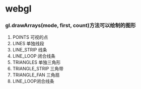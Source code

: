 # webgl
### gl.drawArrays(mode, first, count)方法可以绘制的图形
1. POINTS 可视的点
2. LINES 单独线段
3. LINE_STRIP 线条
4. LINE_LOOP 闭合线条
5. TRIANGLES 单独三角形
6. TRIANGLE_STRIP 三角带
7. TRIANGLE_FAN 三角扇
8. LINE_LOOP闭合线条